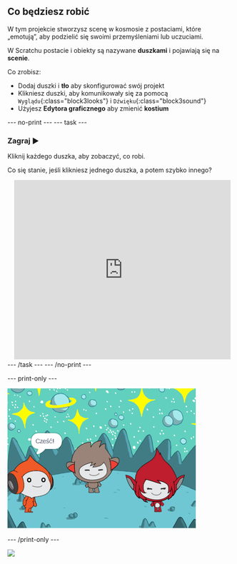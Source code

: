 ## Co będziesz robić

W tym projekcie stworzysz scenę w kosmosie z postaciami, które „emotują”, aby podzielić się swoimi przemyśleniami lub uczuciami.

W Scratchu postacie i obiekty są nazywane **duszkami** i pojawiają się na **scenie**.

Co zrobisz:
+ Dodaj duszki i **tło** aby skonfigurować swój projekt
+ Klikniesz duszki, aby komunikowały się za pomocą `Wyglądu`{:class="block3looks"} i `Dźwięku`{:class="block3sound"}
+ Użyjesz **Edytora graficznego** aby zmienić **kostium**

--- no-print --- --- task ---
### Zagraj ▶️
<div style="display: flex; flex-wrap: wrap">
<div style="flex-basis: 175px; flex-grow: 1">  
Kliknij każdego duszka, aby zobaczyć, co robi. 

Co się stanie, jeśli klikniesz jednego duszka, a potem szybko innego?
</div>
<div class="scratch-preview" style="margin-left: 15px;">
  <iframe allowtransparency="true" width="485" height="402" src="https://scratch.mit.edu/projects/embed/485673032/?autostart=false" frameborder="0"></iframe>
</div>
</div>
--- /task --- --- /no-print ---

--- print-only ---

![Ukończony projekt.](images/showcase_static.png)

--- /print-only ---

![](https://code.org/api/hour/begin_raspi_space.png)


